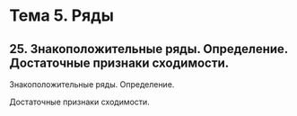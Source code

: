 # Тема 5. Ряды

## 25. Знакоположительные ряды. Определение. Достаточные признаки сходимости.

Знакоположительные ряды. Определение.

Достаточные признаки сходимости.